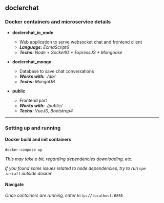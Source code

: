 ## doclerchat

### Docker containers and microservice details

-  **doclerchat_io_node** 
	- Web application to serve websocket chat and frontend client
	- ***Language:** EcmaScript6*
	- ***Techs:** Node + SocketIO + ExpressJS + Mongoose*

-  **doclerchat_mongo** 
	- Database to save chat conversations
	- ***Works with:** ./db/*
	- ***Techs:** MongoDB*

-  **public** 
	- Frontend part
	- ***Works with:** ./public/*
	- ***Techs:** VueJS, Bootstrap4*

---

### Setting up and running
#### Docker build and init containers
```docker-compose up```

*This may take a bit, regarding dependencies downloading, etc.*

*If you found some issues related to node dependencies, try to run `npm install` outside docker*

#### Navigate
*Once containers are running, enter*
```http://localhost:6860```
